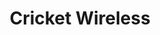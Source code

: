 ---
title: "Cricket Wireless"
url: /mesa/cricket-wireless-south-alma-school-road/
shop: mobile phone
---